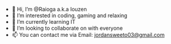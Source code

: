 - 👋 Hi, I’m @Raioga a.k.a Iouzen
- 👀 I’m interested in coding, gaming and relaxing
- 🌱 I’m currently learning IT
- 💞️ I’m looking to collaborate on with everyone
- 📫 You can contact me via Email: jordansweeto03@gmail.com

<!---
Raioga/Raioga is a ✨ special ✨ repository because its `README.md` (this file) appears on your GitHub profile.
You can click the Preview link to take a look at your changes.
--->
